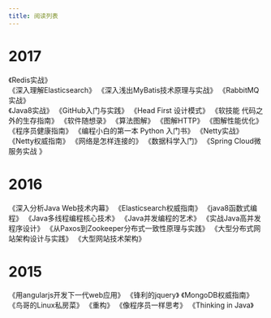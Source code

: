 ```yaml
---
title: 阅读列表
---
```

# 2017
《Redis实战》                   
《深入理解Elasticsearch》
《深入浅出MyBatis技术原理与实战》 
《RabbitMQ实战》   
《Java8实战》 
《GitHub入门与实践》
《Head First 设计模式》
《软技能 代码之外的生存指南》
《软件随想录》 
《算法图解》
《图解HTTP》
《图解性能优化》
《程序员健康指南》
《编程小白的第一本 Python 入门书》
《Netty实战》
《Netty权威指南》
《网络是怎样连接的》
《数据科学入门》
《Spring Cloud微服务实战 》
# 2016
《深入分析Java Web技术内幕》
《Elasticsearch权威指南》
《java8函数式编程》
《Java多线程编程核心技术》
《Java并发编程的艺术》
《实战Java高并发程序设计》
《从Paxos到Zookeeper分布式一致性原理与实践》
《大型分布式网站架构设计与实践》
《大型网站技术架构》
# 2015
《用angularjs开发下一代web应用》
《锋利的jquery》
《MongoDB权威指南》
《鸟哥的Linux私房菜》
《重构》
《像程序员一样思考》
《Thinking in Java》

